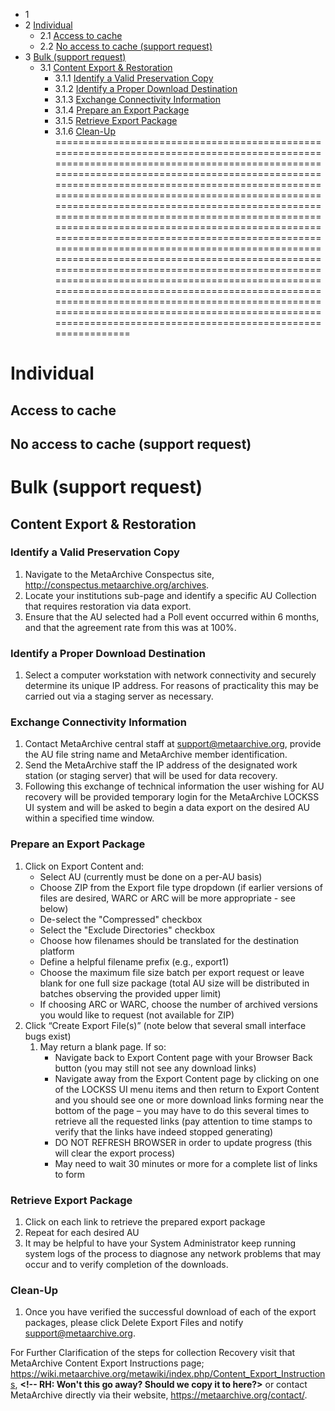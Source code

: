 
* 1
* 2 [Individual](#RecoverContent-Individual)
	+ 2.1 [Access to cache](#RecoverContent-Accesstocache)
	+ 2.2 [No access to cache (support request)](#RecoverContent-Noaccesstocache(supportrequest))
* 3 [Bulk (support request)](#RecoverContent-Bulk(supportrequest))
	+ 3.1 [Content Export & Restoration](#RecoverContent-ContentExport&Restoration)
		- 3.1.1 [Identify a Valid Preservation Copy](#RecoverContent-IdentifyaValidPreservationCopy)
		- 3.1.2 [Identify a Proper Download Destination](#RecoverContent-IdentifyaProperDownloadDestination)
		- 3.1.3 [Exchange Connectivity Information](#RecoverContent-ExchangeConnectivityInformation)
		- 3.1.4 [Prepare an Export Package](#RecoverContent-PrepareanExportPackage)
		- 3.1.5 [Retrieve Export Package](#RecoverContent-RetrieveExportPackage)
		- 3.1.6 [Clean-Up](#RecoverContent-Clean-Up)
=========================================================================================================================================================================================================================================================================================================================================================================================================================================================================================================================================================================================================================================================================================================================================================================================================================================================================

Individual
==========

Access to cache
---------------

No access to cache (support request)
------------------------------------

Bulk (support request)
======================

**Content Export & Restoration**
--------------------------------

### **Identify a Valid Preservation Copy**

1. Navigate to the MetaArchive Conspectus site, <http://conspectus.metaarchive.org/archives>.
2. Locate your institutions sub-page and identify a specific AU Collection that requires restoration via data export.
3. Ensure that the AU selected had a Poll event occurred within 6 months, and that the agreement rate from this was at 100%.

### **Identify a Proper Download Destination**

1. Select a computer workstation with network connectivity and securely determine its unique IP address. For reasons of practicality this may be carried out via a staging server as necessary.

### **Exchange Connectivity Information**

1. Contact MetaArchive central staff at [support@metaarchive.org](mailto:support@metaarchive.org), provide the AU file string name and MetaArchive member identification.
2. Send the MetaArchive staff the IP address of the designated work station (or staging server) that will be used for data recovery.
3. Following this exchange of technical information the user wishing for AU recovery will be provided temporary login for the MetaArchive LOCKSS UI system and will be asked to begin a data export on the desired AU within a specified time window.

### **Prepare an Export Package**

1. Click on Export Content and:
	* Select AU (currently must be done on a per-AU basis)
	* Choose ZIP from the Export file type dropdown (if earlier versions of files are desired, WARC or ARC will be more appropriate - see below)
	* De-select the "Compressed" checkbox
	* Select the "Exclude Directories" checkbox
	* Choose how filenames should be translated for the destination platform
	* Define a helpful filename prefix (e.g., export1)
	* Choose the maximum file size batch per export request or leave blank for one full size package (total AU size will be distributed in batches observing the provided upper limit)
	* If choosing ARC or WARC, choose the number of archived versions you would like to request (not available for ZIP)
2. Click “Create Export File(s)” (note below that several small interface bugs exist)
	1. May return a blank page. If so:
		* Navigate back to Export Content page with your Browser Back button (you may still not see any download links)
		* Navigate away from the Export Content page by clicking on one of the LOCKSS UI menu items and then return to Export Content and you should see one or more download links forming near the bottom of the page – you may have to do this several times to retrieve all the requested links (pay attention to time stamps to verify that the links have indeed stopped generating)
		* DO NOT REFRESH BROWSER in order to update progress (this will clear the export process)
		* May need to wait 30 minutes or more for a complete list of links to form

### **Retrieve Export Package**

1. Click on each link to retrieve the prepared export package
2. Repeat for each desired AU
3. It may be helpful to have your System Administrator keep running system logs of the process to diagnose any network problems that may occur and to verify completion of the downloads.

### **Clean-Up**

1. Once you have verified the successful download of each of the export packages, please click Delete Export Files and notify [support@metaarchive.org](mailto:support@metaarchive.org).

For Further Clarification of the steps for collection Recovery visit that MetaArchive Content Export Instructions page; <https://wiki.metaarchive.org/metawiki/index.php/Content_Export_Instructions>, **<!-- RH: Won't this go away? Should we copy it to here?>** or contact MetaArchive directly via their website, <https://metaarchive.org/contact/>.

  


  


  


  


